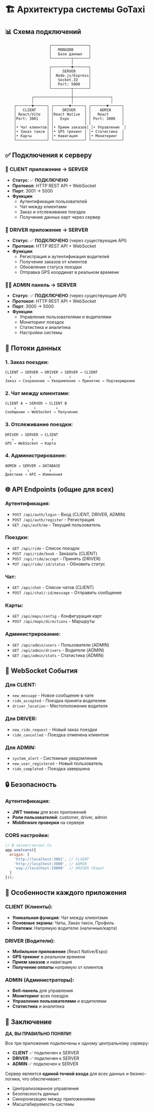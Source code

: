 # 🏗 Архитектура системы GoTaxi

## 📊 Схема подключений

```
                    ┌─────────────────┐
                    │   MONGODB       │
                    │   База данных   │
                    └─────────┬───────┘
                              │
                    ┌─────────▼───────┐
                    │     SERVER      │
                    │  Node.js/Express│
                    │   Socket.IO     │
                    │   Port: 5000    │
                    └─────────┬───────┘
                              │
            ┌─────────────────┼─────────────────┐
            │                 │                 │
    ┌───────▼──────┐ ┌───────▼──────┐ ┌───────▼──────┐
    │   CLIENT     │ │    DRIVER    │ │    ADMIN     │
    │ React/Vite   │ │React Native  │ │   React      │
    │Port: 3001    │ │   Expo       │ │ Port: 3000   │
    │              │ │              │ │              │
    │• Чат клиентов│ │• Прием заказов│ │• Управление  │
    │• Заказ такси │ │• GPS трекинг │ │• Статистика  │
    │• Карты       │ │• Навигация   │ │• Мониторинг  │
    └──────────────┘ └──────────────┘ └──────────────┘
```

## ✅ Подключения к серверу

### 🎯 **CLIENT приложение** → SERVER
- **Статус**: ✅ **ПОДКЛЮЧЕНО**
- **Протокол**: HTTP REST API + WebSocket
- **Порт**: 3001 → 5000
- **Функции**:
  - Аутентификация пользователей
  - Чат между клиентами
  - Заказ и отслеживание поездок
  - Получение данных карт через сервер

### 🚗 **DRIVER приложение** → SERVER  
- **Статус**: ✅ **ПОДКЛЮЧЕНО** (через существующие API)
- **Протокол**: HTTP REST API + WebSocket
- **Функции**:
  - Регистрация и аутентификация водителей
  - Получение заказов от клиентов
  - Обновление статуса поездки
  - Отправка GPS координат в реальном времени

### 👨‍💼 **ADMIN панель** → SERVER
- **Статус**: ✅ **ПОДКЛЮЧЕНО** (через существующие API)
- **Протокол**: HTTP REST API + WebSocket
- **Порт**: 3000 → 5000
- **Функции**:
  - Управление пользователями и водителями
  - Мониторинг поездок
  - Статистика и аналитика
  - Настройки системы

## 🔄 Потоки данных

### 1. **Заказ поездки**:
```
CLIENT → SERVER → DRIVER → SERVER → CLIENT
  ↓        ↓        ↓        ↓        ↓
Заказ → Сохранение → Уведомление → Принятие → Подтверждение
```

### 2. **Чат между клиентами**:
```
CLIENT A → SERVER → CLIENT B
    ↓        ↓         ↓
Сообщение → WebSocket → Получение
```

### 3. **Отслеживание поездки**:
```
DRIVER → SERVER → CLIENT
   ↓        ↓        ↓
GPS → WebSocket → Карта
```

### 4. **Администрирование**:
```
ADMIN → SERVER → DATABASE
  ↓       ↓         ↓
Действие → API → Изменения
```

## 🌐 API Endpoints (общие для всех)

### Аутентификация:
- `POST /api/auth/login` - Вход (CLIENT, DRIVER, ADMIN)
- `POST /api/auth/register` - Регистрация
- `GET /api/auth/me` - Текущий пользователь

### Поездки:
- `GET /api/ride` - Список поездок
- `POST /api/ride/book` - Заказать (CLIENT)
- `POST /api/ride/accept` - Принять (DRIVER)
- `PUT /api/ride/:id/status` - Обновить статус

### Чат:
- `GET /api/chat` - Список чатов (CLIENT)
- `POST /api/chat/:id/message` - Отправить сообщение

### Карты:
- `GET /api/maps/config` - Конфигурация карт
- `POST /api/maps/directions` - Маршруты

### Администрирование:
- `GET /api/admin/users` - Пользователи (ADMIN)
- `GET /api/admin/drivers` - Водители (ADMIN)
- `GET /api/admin/stats` - Статистика (ADMIN)

## 🔌 WebSocket События

### Для CLIENT:
- `new_message` - Новое сообщение в чате
- `ride_accepted` - Поездка принята водителем
- `driver_location` - Местоположение водителя

### Для DRIVER:
- `new_ride_request` - Новый заказ поездки
- `ride_cancelled` - Поездка отменена клиентом

### Для ADMIN:
- `system_alert` - Системные уведомления
- `new_user_registered` - Новый пользователь
- `ride_completed` - Поездка завершена

## 🔒 Безопасность

### Аутентификация:
- **JWT токены** для всех приложений
- **Роли пользователей**: customer, driver, admin
- **Middleware проверки** на сервере

### CORS настройки:
```javascript
// В server/server.ts
app.use(cors({
  origin: [
    'http://localhost:3001', // CLIENT
    'http://localhost:3000', // ADMIN
    'exp://localhost:19000'  // DRIVER (Expo)
  ]
}));
```

## 📱 Особенности каждого приложения

### CLIENT (Клиенты):
- **Уникальная функция**: Чат между клиентами
- **Основные экраны**: Чаты, Заказ такси, Профиль
- **Платежи**: Напрямую водителю (наличные/карта)

### DRIVER (Водители):
- **Мобильное приложение** (React Native/Expo)
- **GPS трекинг** в реальном времени
- **Прием заказов** и навигация
- **Получение оплаты** напрямую от клиентов

### ADMIN (Администраторы):
- **Веб-панель** для управления
- **Мониторинг** всех поездок
- **Управление пользователями** и водителями
- **Статистика** и аналитика

## 🎯 Заключение

**ДА, ВЫ ПРАВИЛЬНО ПОНЯЛИ!** 

Все три приложения подключены к одному центральному серверу:
- **CLIENT** ✅ подключен к SERVER
- **DRIVER** ✅ подключен к SERVER  
- **ADMIN** ✅ подключен к SERVER

Сервер является **единой точкой входа** для всех данных и бизнес-логики, что обеспечивает:
- Централизованное управление
- Безопасность данных
- Синхронизацию между приложениями
- Масштабируемость системы

